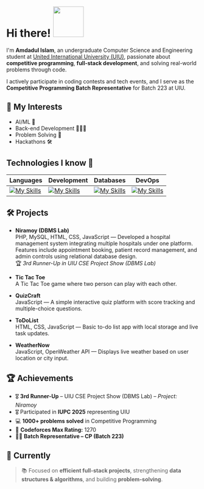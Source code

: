 # Hi there! <img src="https://assets-v2.lottiefiles.com/a/62a61dbe-47cf-11ee-875a-9fbb1192111f/Jh8Scwoy7n.gif" width="80" height="80" />

I'm **Amdadul Islam**, an undergraduate Computer Science and Engineering student at [United International University (UIU)](https://www.uiu.ac.bd/), passionate about **competitive programming**, **full-stack development**, and solving real-world problems through code.

I actively participate in coding contests and tech events, and I serve as the **Competitive Programming Batch Representative** for Batch 223 at UIU.

## 📍 My Interests
- AI/ML 🤖
- Back-end Development 👨🏼‍💻
- Problem Solving 🧩
- Hackathons 🛠️


## Technologies I know 🌻

| Languages                                                                                              | Development                                   | Databases                                   | DevOps                             |
|-------------------------------------------------------------------------------------------------------|----------------------------------------------|---------------------------------------------|-----------------------------------|
| [![My Skills](https://skillicons.dev/icons?i=c,cpp,java,python,php&perline=3)](https://skillicons.dev) | [![My Skills](https://skillicons.dev/icons?i=html,css,js&perline=3)](https://skillicons.dev)           | [![My Skills](https://skillicons.dev/icons?i=mysql,postgresql&perline=2)](https://skillicons.dev)  | [![My Skills](https://skillicons.dev/icons?i=git&perline=1)](https://skillicons.dev)             |



## 🛠️ Projects

- **Niramoy (DBMS Lab)**  
  PHP, MySQL, HTML, CSS, JavaScript — Developed a hospital management system integrating multiple hospitals under one platform. Features include appointment booking, patient record management, and admin controls using relational database design.  
  🏆 *3rd Runner-Up in UIU CSE Project Show (DBMS Lab)*

- **Tic Tac Toe**  
  A Tic Tac Toe game where two person can play with each other.

- **QuizCraft**  
  JavaScript — A simple interactive quiz platform with score tracking and multiple-choice questions.

- **ToDoList**  
  HTML, CSS, JavaScript — Basic to-do list app with local storage and live task updates.

- **WeatherNow**  
  JavaScript, OpenWeather API — Displays live weather based on user location or city input.



## 🏆 Achievements

- 🎖️ **3rd Runner-Up** – UIU CSE Project Show (DBMS Lab) – *Project: Niramoy*  
- 🎖️ Participated in **IUPC 2025** representing UIU  
- 💻 **1000+ problems solved** in Competitive Programming  
- 🔰 **Codeforces Max Rating:** 1270  
- 👨‍🏫 **Batch Representative – CP (Batch 223)**  




## 📌 Currently

> 📚 Focused on **efficient full-stack projects**, strengthening **data structures & algorithms**, and building **problem-solving**.

